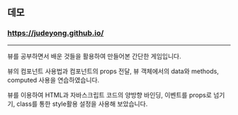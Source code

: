 ## 데모   

### https://judeyong.github.io/

-----


뷰를 공부하면서 배운 것들을 활용하여 만들어본 간단한 게임입니다.

뷰의 컴포넌트 사용법과 컴포넌트의 props 전달, 뷰 객체에서의 data와 methods, computed 사용을 연습하였습니다.

뷰를 이용하여 HTML과 자바스크립트 코드의 양방향 바인딩, 이벤트를 props로 넘기기, class를 통한 style활용 설정을 사용해 보았습니다.

